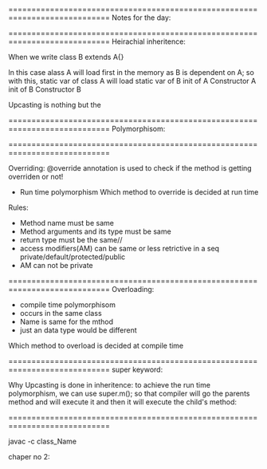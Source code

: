 

============================================================================
Notes for the day:

============================================================================
Heirachial inheritence:

When we write 
class B extends A{}

ln this case alass A will load first in the memory as B is dependent on A;
so with this, 
static var of class A will load
static var of B
init of A
Constructor A
init of B
Constructor B

Upcasting is nothing but the 


============================================================================
Polymorphisom:

============================================================================

Overriding:
@override annotation is used to check if the method is getting overriden or not!

- Run time polymorphism
Which method to override is decided at run time

Rules:
- Method name must be same
- Method arguments and its type must be same
- return type must be the same//
- access modifiers(AM) can be same or less retrictive in a seq private/default/protected/public
- AM can not be private

============================================================================
Overloading:
- compile time polymorphisom
- occurs in the same class
- Name is same for the mthod
- just an data type would be different

Which method to overload is decided at compile time

============================================================================
super keyword:


Why Upcasting is done in inheritence:
to achieve the run time polymorphism, we can use super.m(); so that compiler will go the parents method and will execute it and then it will execute the child's method:

============================================================================

javac -c class_Name

chaper no 2:


